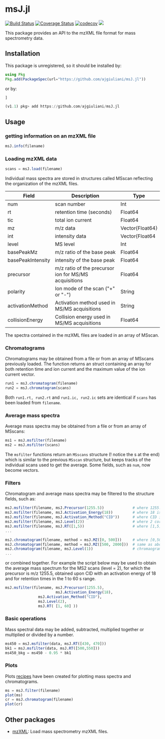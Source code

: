 # msJ.jl

[![Build Status](https://travis-ci.org/ajgiuliani/msJ.jl.svg?branch=master)](https://travis-ci.org/ajgiuliani/msJ.jl)
[![Coverage Status](https://coveralls.io/repos/github/ajgiuliani/msJ.jl/badge.svg?branch=master)](https://coveralls.io/github/ajgiuliani/msJ.jl?branch=master)
[![codecov](https://codecov.io/gh/ajgiuliani/msJ.jl/branch/master/graph/badge.svg)](https://codecov.io/gh/ajgiuliani/msJ.jl)
[![](https://img.shields.io/badge/docs-stable-blue.svg)](https://ajgiuliani.github.io/msJ.jl)


This package provides an API to the mzXML file format for mass spectrometry data.

## Installation
This package is unregistered, so it should be installed by:
```julia
using Pkg
Pkg.add(PackageSpec(url="https://github.com/ajgiuliani/msJ.jl"))
```
or by:
```julia
]

(v1.1) pkg> add https://github.com/ajgiuliani/msJ.jl
```

## Usage

### getting information on an mzXML file

```julia
msJ.info(filename)
```

### Loading mzXML data

```julia
scans = msJ.load(filename)
```

Individual mass spectra are stored in structures called MSscan reflecting the organization of the mzXML files.

| Field             | Description                                           | Type            |
|-------------------|-------------------------------------------------------|-----------------|
| num               | scan number                                           | Int             |
| rt                | retention time (seconds)                              | Float64         |
| tic               | total ion current                                     | Float64         |
| mz                | m/z data                                              | Vector{Float64} |
| int               | intensity data                                        | Vector{Float64  |
| level             | MS level                                              | Int             |
| basePeakMz        | m/z ratio of the base peak                            | Float64         |
| basePeakIntensity | intensity of the base peak                            | Float64         |
| precursor         | m/z ratio of the precursor ion for MS/MS acquisitions | Float64         |
| polarity          | Ion mode of the scan ("+" or "-")                     | String          |
| activationMethod  | Activation method used in MS/MS acquisitions          | String          |
| collisionEnergy   | Collision energy used in MS/MS acquisitions           | Float64         |


The spectra contained in the mzXML files are loaded in an array of MSscan.


### Chromatograms
Chromatograms may be obtained from a file or from an array of MSscans previously loaded. The function returns an struct containing an array for both retention time and ion current and the maximum value of the ion current vector.

```julia
run1 = msJ.chromatogram(filename)
run2 = msJ.chromatogram(scans)
```
Both `run1.rt, run2.rt` and `run1.ic, run2.ic` sets are identical if `scans` has been loaded from `filename`.

### Average mass spectra
Average mass spectra may be obtained from a file or from an array of MSscans:

```julia
ms1 = msJ.msfilter(filename)
ms2 = msJ.msfilter(scans)
```
The `msfilter` functions return an `MSscans` structure (! notice the s at the end) which is similar to the previous `MSscan` structure, but keeps tracks of the individual scans used to get the average. Some fields, such as `num`, now become vectors.

### Filters
Chromatogram and average mass spectra may be filtered to the structure fields, such as:

```julia
msJ.msfilter(filename, msJ.Precursor(1255.5))             # where 1255.5 is the m/z ratio of the precursor
msJ.msfilter(filename, msJ.Activation_Energy(18))         # where 18 is the collision energy of the MS/MS spectra
msJ.msfilter(filename, msJ.Activation_Method("CID"))      # where CID is the activation method
msJ.msfilter(filename, msJ.Level(2))                      # where 2 corresponds to the MS^n level
msJ.msfilter(filename, msJ.RT([1,5))                      # where [1,5] stands for retention time from 1 to 5s.
...
```
```julia
msJ.chromatogram(filename, method = msJ.MZ([0, 500]))     # where [0,500] specifies the m/z range to get the total ion current
msJ.chromatogram(filename, method = msJ.MZ([500, 2000]))  # same as above with m/z in the [500,2000] range
msJ.chromatogram(filename, msJ.Level(1))                  # chromaogram for all the MS spectra
...
```

or combined together. For example the script below may be used to obtain the average mass spectrum for the MS2 scans (level = 2), for which the precursor is m/z 1255.5, obtained upon CID with an activation energy of 18 and for retention times in the 1 to 60 s range.

```julia
msJ.msfilter(filename, msJ.Precursor(1255.5),
                       msJ.Activation_Energy(18),
	   	       msJ.Activation_Method("CID"),
		       msJ.Level(2),
		       msJ.RT( [1, 60] ))
```

### Basic operations
Mass spectral data may be added, subtracted, multiplied together or multiplied or divided by a number.

```julia
ms450 = msJ.msfilter(data, msJ.RT([430, 470]))
bk1 = msJ.msfilter(data, msJ.RT([500,550]))
ms450_bkg = ms450 - 0.95 * bk1
```

### Plots
Plots [recipes](https://docs.juliaplots.org/latest/recipes/) have been created for plotting mass spectra and chromatograms.
```julia
ms = msJ.filter(filename)
plot(ms)
cr = msJ.chromatogram(filename)
plot(cr)
```



## Other packages
* [mzXML](https://github.com/timholy/mzXML.jl): Load mass spectrometry mzXML files.
